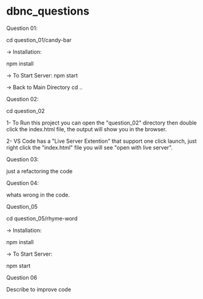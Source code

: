 # dbnc_questions

Question 01:

cd question_01/candy-bar

-> Installation:

npm install

-> To Start Server:
npm start

-> Back to Main Directory
cd ..

Question 02:

cd question_02

1- To Run this project you can open the "question_02" directory then double click the 
index.html file, the output will show you in the browser.

2- VS Code has a "Live Server Extention" that support one click launch, just right click
the "index.html" file you will see "open with live server".

Question 03:

just a refactoring the code

Question 04:

whats wrong in the code.

Question_05

cd question_05/rhyme-word

-> Installation:

npm install

-> To Start Server:

npm start

Question 06

Describe to improve code
